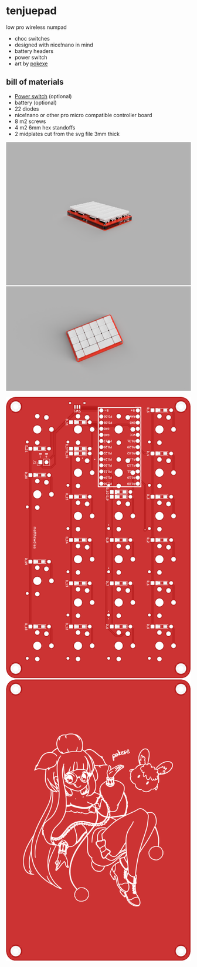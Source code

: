 # tenjuepad
low pro wireless numpad

- choc switches
- designed with nice!nano in mind
- battery headers
- power switch
- art by [pokexe](https://twitter.com/pokexe_art)

## bill of materials

- [Power switch](https://www.mouser.com/ProductDetail/Alps-Alpine/SSAJ120100/?qs=35GPJvxY%252Bl5mRNwFoBrl2g%3D%3D) (optional)
- battery (optional)
- 22 diodes
- nice!nano or other pro micro compatible controller board
- 8 m2 screws
- 4 m2 6mm hex standoffs
- 2 midplates cut from the svg file 3mm thick

![](mid.png)
![](top.png)

![](pcb.svg)
![](plate.svg)
